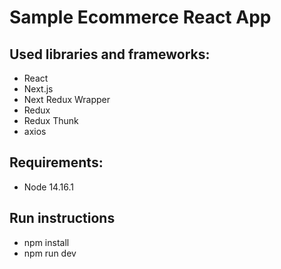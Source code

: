 # Sample Ecommerce React App
## Used libraries and frameworks:
- React
- Next.js
- Next Redux Wrapper
- Redux
- Redux Thunk
- axios

## Requirements:
- Node 14.16.1

## Run instructions
- npm install
- npm run dev